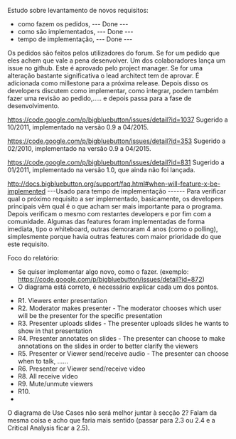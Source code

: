 Estudo sobre levantamento de novos requisitos:
* como fazem os pedidos, --- Done ---
* como são implementados, --- Done ---
* tempo de implementação, --- Done ---

Os pedidos são feitos pelos utilizadores do forum. Se for um pedido que eles achem que vale a pena desenvolver. Um dos colaboradores lança um issue no github. Este é aprovado pelo project manager. Se for uma alteração bastante significativa o lead architect tem de aprovar. É adicionada como millestone para a próxima release. Depois disso os developers discutem como implementar, como integrar, podem também fazer uma revisão ao pedido,..... e depois passa para a fase de desenvolvimento.

https://code.google.com/p/bigbluebutton/issues/detail?id=1037
Sugerido a 10/2011, implementado na versão 0.9 a 04/2015.

https://code.google.com/p/bigbluebutton/issues/detail?id=353
Sugerido a 02/2010, implementado na versão 0.9 a 04/2015.

https://code.google.com/p/bigbluebutton/issues/detail?id=831
Sugerido a 01/2011, implementado na versão 1.0, que ainda não foi lançada.

http://docs.bigbluebutton.org/support/faq.html#when-will-feature-x-be-implemented
---Usado para tempo de implementação ------
Para verificar qual o próximo requisito a ser implementado, basicamente, os developers principais vêm qual é o que acham ser mais importante para o programa. Depois verificam o mesmo com restantes developers e por fim com a comunidade. Algumas das features foram implementadas de forma imediata, tipo o whiteboard, outras demoraram 4 anos (como o polling), simplesmente porque havia outras features com maior prioridade do que este requisito.

Foco do relatório:

- Se quiser implementar algo novo, como o fazer. (exemplo: https://code.google.com/p/bigbluebutton/issues/detail?id=872)
- O diagrama está correto, é necessário explicar cada um dos pontos.

* R1. Viewers enter presentation
* R2. Moderator makes presenter - The moderator chooses which user will be the presenter for the specific presentation
* R3. Presenter uploads slides - The presenter uploads slides he wants to show in that presentation
* R4. Presenter annotates on slides - The presenter can choose to make annotations on the slides in order to better clarify the viewers
* R5. Presenter or Viewer send/receive audio - The presenter can choose when to talk, ......
* R6. Presenter or Viewer send/receive video
* R8. All receive video
* R9. Mute/unmute viewers
* R10. 
* 


O diagrama de Use Cases não será melhor juntar à secção 2? Falam da mesma coisa e acho que faria mais sentido (passar para 2.3 ou 2.4 e a Critical Analysis ficar a 2.5).
